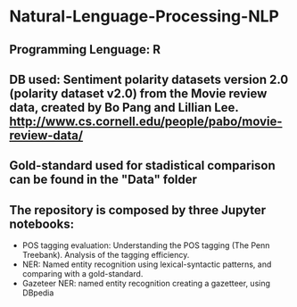 # Natural-Lenguage-Processing-NLP

## Programming Lenguage: R
## DB used:  Sentiment polarity datasets version 2.0 (polarity dataset v2.0) from the Movie review data, created by Bo Pang and Lillian Lee. http://www.cs.cornell.edu/people/pabo/movie-review-data/
## Gold-standard used for stadistical comparison can be found in the "Data" folder

## The repository is composed by three Jupyter notebooks:

* POS tagging evaluation: Understanding the POS tagging (The Penn Treebank). Analysis of the tagging efficiency.
* NER: Named entity recognition using lexical-syntactic patterns, and comparing with a gold-standard.
* Gazeteer NER: named entity recognition creating a gazetteer, using DBpedia
